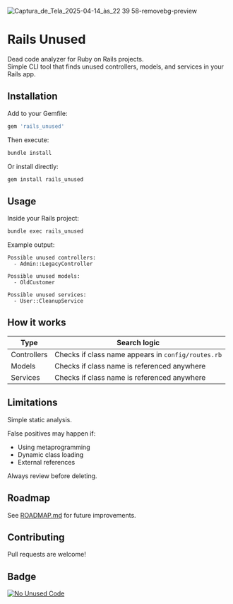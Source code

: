![Captura_de_Tela_2025-04-14_às_22 39 58-removebg-preview](https://github.com/user-attachments/assets/f9290071-4db4-47d5-acb9-c0ae21ab1176)

# Rails Unused

Dead code analyzer for Ruby on Rails projects.  
Simple CLI tool that finds unused controllers, models, and services in your Rails app.

## Installation

Add to your Gemfile:

```ruby
gem 'rails_unused'
```

Then execute:

```bash
bundle install
```

Or install directly:

```bash
gem install rails_unused
```

## Usage

Inside your Rails project:

```bash
bundle exec rails_unused
```

Example output:

```
Possible unused controllers:
  - Admin::LegacyController

Possible unused models:
  - OldCustomer

Possible unused services:
  - User::CleanupService
```

## How it works

| Type        | Search logic                                       |
|-------------|----------------------------------------------------|
| Controllers | Checks if class name appears in `config/routes.rb` |
| Models      | Checks if class name is referenced anywhere        |
| Services    | Checks if class name is referenced anywhere        |

## Limitations

Simple static analysis.

False positives may happen if:
- Using metaprogramming
- Dynamic class loading
- External references

Always review before deleting.

## Roadmap

See [ROADMAP.md](ROADMAP.md) for future improvements.

## Contributing

Pull requests are welcome!

## Badge

[![No Unused Code](https://img.shields.io/badge/unused%20code-none-success?style=for-the-badge&logo=rubyonrails&logoColor=white)](https://rubygems.org/gems/rails_unused)

